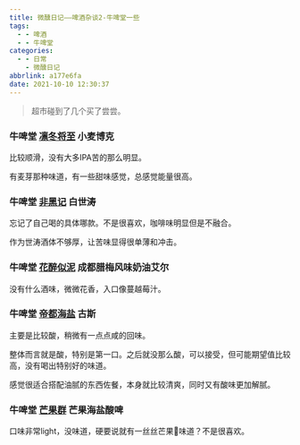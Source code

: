 ```yaml
---
title: 微醺日记——啤酒杂谈2-牛啤堂一些
tags:
  - - 啤酒
  - - 牛啤堂
categories:
  - - 日常
    - 微醺日记
abbrlink: a177e6fa
date: 2021-10-10 12:30:37
---
```


> 超市碰到了几个买了尝尝。

### 牛啤堂 [凛冬将至](https://www.jiuhuar.com/craftbeer/5a795e078ba5b085368b456a.html) 小麦博克

比较顺滑，没有大多IPA苦的那么明显。

有麦芽那种味道，有一些甜味感觉，总感觉能量很高。

### 牛啤堂 [非黑记](https://www.jiuhuar.com/craftbeer/60b62e20526c60388fd787a4.html) 白世涛

忘记了自己喝的具体哪款。不是很喜欢，咖啡味明显但是不融合。

作为世涛酒体不够厚，让苦味显得很单薄和冲击。

### 牛啤堂 [花醉似泥](https://www.jiuhuar.com/craftbeer/60b63dfd790112168c23c793.html) 成都腊梅风味奶油艾尔

没有什么酒味，微微花香，入口像蔓越莓汁。

### 牛啤堂 [帝都海盐](https://www.jiuhuar.com/craftbeer/5a7854da8ba5b0c30d8b4569.html) 古斯

主要是比较酸，稍微有一点点咸的回味。

整体而言就是酸，特别是第一口。之后就没那么酸，可以接受，但可能期望值比较高，没有喝出特别好的味道。

感觉很适合搭配油腻的东西佐餐，本身就比较清爽，同时又有酸味更加解腻。

### 牛啤堂 [芒果群](https://www.jiuhuar.com/craftbeer/60b62ed5526c60388fd787f4.html) 芒果海盐酸啤

口味非常light，没味道，硬要说就有一丝丝芒果🥭味道？不是很喜欢。
